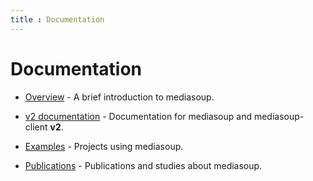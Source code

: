 ```yaml
---
title : Documentation
---
```



# Documentation

<div markdown="1">

* [Overview](/documentation/overview/) - A brief introduction to mediasoup.

* [v2 documentation](/documentation/v2/) - Documentation for mediasoup and mediasoup-client **v2**.

* [Examples](/documentation/examples/) - Projects using mediasoup.

* [Publications](/documentation/publications/) - Publications and studies about mediasoup.

</div>
